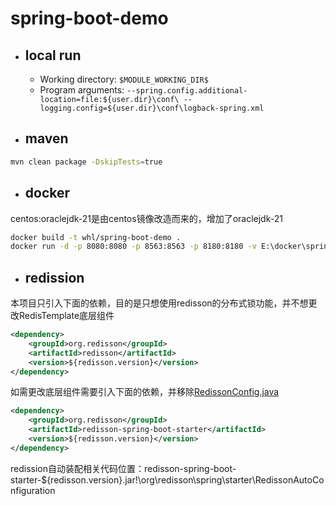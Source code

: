 # spring-boot-demo

- ## local run
    * Working directory: ` $MODULE_WORKING_DIR$ `
    * Program arguments: ` --spring.config.additional-location=file:${user.dir}\conf\ --logging.config=${user.dir}\conf\logback-spring.xml `

- ## maven
```bash
mvn clean package -DskipTests=true
```

- ## docker
centos:oraclejdk-21是由centos镜像改造而来的，增加了oraclejdk-21
```bash
docker build -t whl/spring-boot-demo .
docker run -d -p 8080:8080 -p 8563:8563 -p 8180:8180 -v E:\docker\spring-boot-demo\arthas:/usr/local/spring-boot-demo/arthas -v E:\docker\spring-boot-demo\conf:/usr/local/spring-boot-demo/conf -v E:\docker\spring-boot-demo\logs:/usr/local/spring-boot-demo/logs --name spring-boot-demo whl/spring-boot-demo
```

- ## redission
本项目只引入下面的依赖，目的是只想使用redisson的分布式锁功能，并不想更改RedisTemplate底层组件
```xml
<dependency>
    <groupId>org.redisson</groupId>
    <artifactId>redisson</artifactId>
    <version>${redisson.version}</version>
</dependency>
```
如需更改底层组件需要引入下面的依赖，并移除[RedissonConfig.java](./src/main/java/com/whl/spring/demo/config/RedissonConfig.java)
```xml
<dependency>
    <groupId>org.redisson</groupId>
    <artifactId>redisson-spring-boot-starter</artifactId>
    <version>${redisson.version}</version>
</dependency>
```
redission自动装配相关代码位置：redisson-spring-boot-starter-${redisson.version}.jar!\org\redisson\spring\starter\RedissonAutoConfiguration